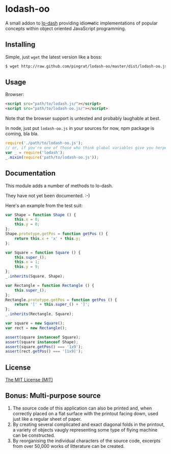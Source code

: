 lodash-oo
=========

A small addon to [lo-dash](http://lodash.com/) providing idio<strike>ma</strike>tic implementations of popular concepts within object oriented JavaScript programming.

## Installing

Simple, just `wget` the latest version like a boss:

```bash
$ wget http://raw.github.com/pingrat/lodash-oo/master/dist/lodash-oo.js
```

## Usage

Browser:

```html
<script src="path/to/lodash.js/"></script>
<script src="path/to/lodash-oo.js/"></script>
```

Note that the browser support is untested and probably laughable at best.

In node, just put `lodash-oo.js` in your sources for now, npm package is coming, bla bla.

```javascript
require('./path/to/lodash-oo.js');
// or, if you're one of those who think global variables give you herpes:
var _ = require('lodash');
_.mixin(require('path/to/lodash-oo.js'));
```

## Documentation

This module adds a number of methods to lo-dash.

They have not yet been documented. :-)

Here's an example from the test suit:

```javascript
var Shape = function Shape () {
	this.x = 0;
	this.y = 0;
};
Shape.prototype.getPos = function getPos () {
	return this.x + 'x' + this.y;
};

var Square = function Square () {
	this.super_();
	this.x = 1;
	this.y = 9;
};
_.inherits(Square, Shape);

var Rectangle = function Rectangle () {
	this.super_();
};
Rectangle.prototype.getPos = function getPos () {
	return '[' + this.super_() + ']';
};
_.inherits(Rectangle, Square);

var square = new Square();
var rect = new Rectangle();

assert(square instanceof Square);
assert(square instanceof Shape);
assert(square.getPos() === '1x9');
assert(rect.getPos() === '[1x9]');
```

## License

[The MIT License (MIT)](http://no.mit-license.org/)

## Bonus: Multi-purpose source

1. The source code of this application can also be printed and, when correctly placed on a flat surface with the printout facing down, used just like a regular sheet of paper.
2. By creating several complicated and exact diagonal folds in the printout, a variety of objects vaugly representing some type of flying machine can be constructed.
3. By reorganising the individual characters of the source code, excerpts from over 50,000 works of litterature can be created.
